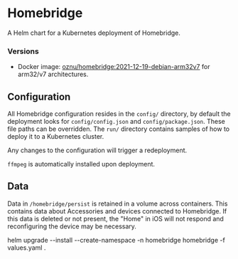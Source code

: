 # Homebridge

A Helm chart for a Kubernetes deployment of Homebridge.

### Versions

- Docker image: [oznu/homebridge:2021-12-19-debian-arm32v7](https://hub.docker.com/layers/oznu/homebridge/2021-12-19-debian-arm32v7/images/sha256-d9dd3bae21a0b5bfdb010b5ce1654af17ade1345d75db1e00aac89f782e6417b) for arm32/v7 architectures.


## Configuration

All Homebridge configuration resides in the `config/` directory, by default the deployment looks for `config/config.json` and `config/package.json`.  These file paths can be overridden.  The `run/` directory contains samples of how to deploy it to a Kubernetes cluster.  

Any changes to the configuration will trigger a redeployment.

`ffmpeg` is automatically installed upon deployment.

## Data

Data in `/homebridge/persist` is retained in a volume across containers.  This contains data about Accessories and devices connected to Homebridge.  If this data is deleted or not present, the "Home" in iOS will not respond and reconfiguring the device may be necessary.

helm upgrade --install --create-namespace -n homebridge homebridge -f values.yaml .